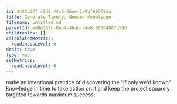 ```yaml
---
id: 4423b37f-42d8-44c6-96ae-1a9bf605f8da
title: Generate Timely, Needed Knowledge
filename: untitled.md
parentId: ed8e363c-0eb4-46ab-a4e8-90664887a59d
childrenIds: []
calculatedMetrics:
  readinessLevel: 0
draft: true
type: map
setMetrics:
  readinessLevel: 0
---
```

make an intentional practice of discovering the "if only we'd known" knowledge in time to take action on it and keep the project squarely targeted towards maximum success.